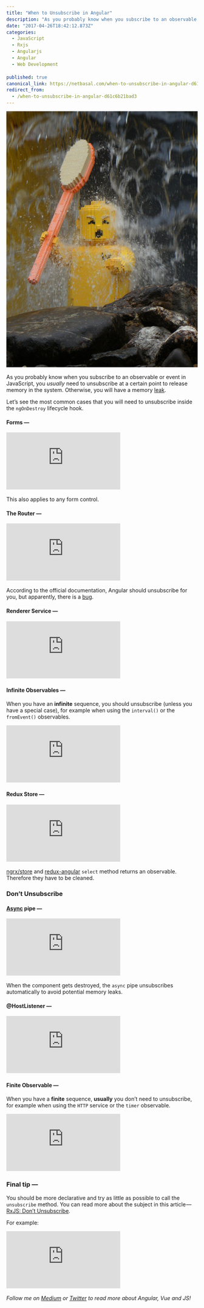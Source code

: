 ```yaml
---
title: "When to Unsubscribe in Angular"
description: "As you probably know when you subscribe to an observable or event in JavaScript, you usually need to unsubscribe at a certain point to release memory in the system. Otherwise, you will have a memory…"
date: "2017-04-26T18:42:12.873Z"
categories: 
  - JavaScript
  - Rxjs
  - Angularjs
  - Angular
  - Web Development

published: true
canonical_link: https://netbasal.com/when-to-unsubscribe-in-angular-d61c6b21bad3
redirect_from:
  - /when-to-unsubscribe-in-angular-d61c6b21bad3
---
```


![](./asset-1.jpeg)

As you probably know when you subscribe to an observable or event in JavaScript, you _usually_ need to unsubscribe at a certain point to release memory in the system. Otherwise, you will have a memory [leak](https://appendto.com/2016/11/avoiding-memory-leaks-in-javascript/).

Let’s see the most common cases that you will need to unsubscribe inside the `ngOnDestroy` lifecycle hook.

#### Forms —

<Embed src="https://gist.github.com/NetanelBasal/183d7391cbf7aac37de1cd37ff12e85f.js" aspectRatio={0.357} caption="" />

This also applies to any form control.

#### The Router —

<Embed src="https://gist.github.com/NetanelBasal/42583587f290f9ed4d72587791bcdacf.js" aspectRatio={0.357} caption="" />

According to the official documentation, Angular should unsubscribe for you, but apparently, there is a [bug](https://github.com/angular/angular/issues/16261).

#### Renderer Service —

<Embed src="https://gist.github.com/NetanelBasal/a2ec868617f38230750716716f90f6e1.js" aspectRatio={0.357} caption="" />

#### Infinite Observables —

When you have an **infinite** sequence, you should unsubscribe (unless you have a special case), for example when using the `interval()` or the `fromEvent()` observables.

<Embed src="https://gist.github.com/NetanelBasal/f2de112be1f1e758b62705a5e654a15b.js" aspectRatio={0.357} caption="" />

#### Redux Store —

<Embed src="https://gist.github.com/NetanelBasal/3303b51745c982601f883849a623e232.js" aspectRatio={0.357} caption="" />

[ngrx/store](https://github.com/ngrx/store) and [redux-angular](https://github.com/angular-redux/store) `select` method returns an observable. Therefore they have to be cleaned.

### Don’t Unsubscribe

#### [Async](https://angular.io/docs/ts/latest/api/common/index/AsyncPipe-pipe.html) pipe —

<Embed src="https://gist.github.com/NetanelBasal/94108b87f415e507082dd354fd5db093.js" aspectRatio={0.357} caption="" />

When the component gets destroyed, the `async` pipe unsubscribes automatically to avoid potential memory leaks.

#### @HostListener —

<Embed src="https://gist.github.com/NetanelBasal/8b6b6b908875b20bee6c659da68b8e76.js" aspectRatio={0.357} caption="" />

#### Finite Observable —

When you have a **finite** sequence, **usually** you don’t need to unsubscribe, for example when using the `HTTP` service or the `timer` observable.

<Embed src="https://gist.github.com/NetanelBasal/55276f8948a1724075ee9109fc1dfb1a.js" aspectRatio={0.357} caption="" />

### Final tip —

You should be more declarative and try as little as possible to call the `unsubscribe` method. You can read more about the subject in this article — [RxJS: Don’t Unsubscribe](https://medium.com/@benlesh/rxjs-dont-unsubscribe-6753ed4fda87).

For example:

<Embed src="https://gist.github.com/NetanelBasal/96665f08a18302d3a8939ad345a1f16c.js" aspectRatio={0.357} caption="" />

_Follow me on_ [_Medium_](https://medium.com/@NetanelBasal/) _or_ [_Twitter_](https://twitter.com/NetanelBasal) _to read more about Angular, Vue and JS!_
